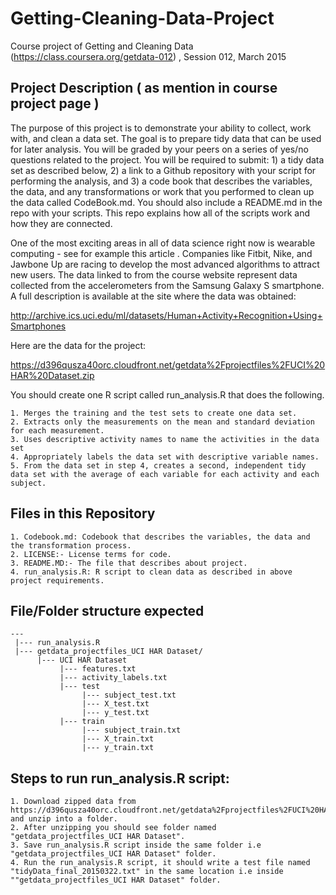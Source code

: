 # Getting-Cleaning-Data-Project

Course project of Getting and Cleaning Data (https://class.coursera.org/getdata-012) , Session 012, March 2015

## Project Description ( as mention in course project page ) 

The purpose of this project is to demonstrate your ability to collect, work with, and clean a data set. The goal is to prepare tidy data that can be used for later analysis. You will be graded by your peers on a series of yes/no questions related to the project. You will be required to submit: 1) a tidy data set as described below, 2) a link to a Github repository with your script for performing the analysis, and 3) a code book that describes the variables, the data, and any transformations or work that you performed to clean up the data called CodeBook.md. You should also include a README.md in the repo with your scripts. This repo explains how all of the scripts work and how they are connected. 

One of the most exciting areas in all of data science right now is wearable computing - see for example this article . Companies like Fitbit, Nike, and Jawbone Up are racing to develop the most advanced algorithms to attract new users. The data linked to from the course website represent data collected from the accelerometers from the Samsung Galaxy S smartphone. A full description is available at the site where the data was obtained:

http://archive.ics.uci.edu/ml/datasets/Human+Activity+Recognition+Using+Smartphones

Here are the data for the project:

https://d396qusza40orc.cloudfront.net/getdata%2Fprojectfiles%2FUCI%20HAR%20Dataset.zip

 You should create one R script called run_analysis.R that does the following. 

    1. Merges the training and the test sets to create one data set.
    2. Extracts only the measurements on the mean and standard deviation for each measurement. 
    3. Uses descriptive activity names to name the activities in the data set
    4. Appropriately labels the data set with descriptive variable names. 
    5. From the data set in step 4, creates a second, independent tidy data set with the average of each variable for each activity and each subject.

## Files in this Repository
    1. Codebook.md: Codebook that describes the variables, the data and the transformation process.
    2. LICENSE:- License terms for code.
    3. README.MD:- The file that describes about project. 
    4. run_analysis.R: R script to clean data as described in above project requirements. 

## File/Folder structure expected
    ---
     |--- run_analysis.R
     |--- getdata_projectfiles_UCI HAR Dataset/
          |--- UCI HAR Dataset
               |--- features.txt
               |--- activity_labels.txt
               |--- test
                    |--- subject_test.txt
                    |--- X_test.txt
                    |--- y_test.txt
               |--- train
                    |--- subject_train.txt
                    |--- X_train.txt
                    |--- y_train.txt
  
## Steps to run run_analysis.R script:
    1. Download zipped data from https://d396qusza40orc.cloudfront.net/getdata%2Fprojectfiles%2FUCI%20HAR%20Dataset.zip  and unzip into a folder.
    2. After unzipping you should see folder named "getdata_projectfiles_UCI HAR Dataset".
    3. Save run_analysis.R script inside the same folder i.e "getdata_projectfiles_UCI HAR Dataset" folder. 
    4. Run the run_analysis.R script, it should write a test file named "tidyData_final_20150322.txt" in the same location i.e inside ""getdata_projectfiles_UCI HAR Dataset" folder.
    
    
    

